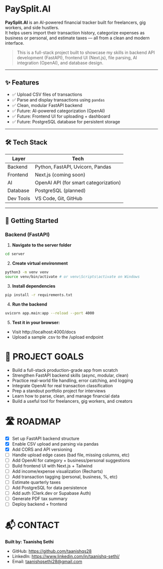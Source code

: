 # PaySplit.AI

**PaySplit.AI** is an AI-powered financial tracker built for freelancers, gig workers, and side hustlers.  
It helps users import their transaction history, categorize expenses as business or personal, and estimate taxes — all from a clean and modern interface.

> This is a full-stack project built to showcase my skills in backend API development (FastAPI), frontend UI (Next.js), file parsing, AI integration (OpenAI), and database design.

---

## ✨ Features

- ✅ Upload CSV files of transactions
- ✅ Parse and display transactions using `pandas`
- ✅ Clean, modular FastAPI backend
- ✅ Future: AI-powered categorization (OpenAI)
- ✅ Future: Frontend UI for uploading + dashboard
- ✅ Future: PostgreSQL database for persistent storage

---

## 🛠️ Tech Stack

| Layer       | Tech                             |
|------------|----------------------------------|
| Backend     | Python, FastAPI, Uvicorn, Pandas |
| Frontend    | Next.js (coming soon)            |
| AI          | OpenAI API (for smart categorization) |
| Database    | PostgreSQL (planned)             |
| Dev Tools   | VS Code, Git, GitHub             |

---

## 🚀 Getting Started

### Backend (FastAPI)

1. **Navigate to the server folder**

```bash
cd server
```

2. **Create virtual environment**
```bash
python3 -m venv venv
source venv/bin/activate # or venv\Scripts\activate on Windows
```

3. **Install dependencies**
```bash
pip install -r requirements.txt
```
4. **Run the backend**
```bash
uvicorn app.main:app --reload --port 4000
```
5. **Test it in your browser:**
- Visit http://localhost:4000/docs
- Upload a sample .csv to the /upload endpoint

# 📌 PROJECT GOALS
- Build a full-stack production-grade app from scratch
- Strengthen FastAPI backend skills (async, modular, clean)
- Practice real-world file handling, error catching, and logging
- Integrate OpenAI for real transaction classification
- Prep a standout portfolio project for interviews
- Learn how to parse, clean, and manage financial data
- Build a useful tool for freelancers, gig workers, and creators

# 🛣 ROADMAP

- [x] Set up FastAPI backend structure
- [x] Enable CSV upload and parsing via pandas
- [x] Add CORS and API versioning
- [ ] Handle upload edge cases (bad file, missing columns, etc)
- [ ] Add OpenAI for category + business/personal suggestions
- [ ] Build frontend UI with Next.js + Tailwind
- [ ] Add income/expense visualization (Recharts)
- [ ] Add transaction tagging (personal, business, %, etc)
- [ ] Estimate quarterly taxes
- [ ] Add PostgreSQL for data persistence
- [ ] Add auth (Clerk.dev or Supabase Auth)
- [ ] Generate PDF tax summary
- [ ] Deploy backend + frontend

# 📬 CONTACT

**Built by: Taanishq Sethi**
- GitHub:   https://github.com/taanishqs28
- LinkedIn: https://www.linkedin.com/in/taanishq-sethi/
- Email:    taanishqsethi28@gmail.com 